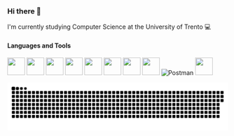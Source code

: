 ### Hi there 👋
I'm currently studying Computer Science at the University of Trento :computer:


#### Languages and Tools
<p>
  <img src="https://cdn.jsdelivr.net/gh/devicons/devicon/icons/java/java-original.svg" height="40" width="40"/>
  <img src="https://cdn.jsdelivr.net/gh/devicons/devicon/icons/androidstudio/androidstudio-original.svg" height="40" width="40"/>
  <img src="https://cdn.jsdelivr.net/gh/devicons/devicon/icons/c/c-original.svg" height="40" width="40"/>
  <img src="https://cdn.jsdelivr.net/gh/devicons/devicon/icons/cplusplus/cplusplus-original.svg" height="40" width="40"/>
  <img src="https://cdn.jsdelivr.net/gh/devicons/devicon/icons/javascript/javascript-original.svg" height="40" width="40"/>
  <img src="https://cdn.jsdelivr.net/gh/devicons/devicon/icons/typescript/typescript-original.svg" height="40" width="40"/>
  <img src="https://cdn.jsdelivr.net/gh/devicons/devicon/icons/angularjs/angularjs-plain.svg" height="40" width="40"/>
  <img src="https://cdn.jsdelivr.net/gh/devicons/devicon/icons/nodejs/nodejs-original.svg" height="40" width="40"/>
  <img src="https://www.vectorlogo.zone/logos/getpostman/getpostman-icon.svg" title="Postman"  alt="Postman" width="40" height="40"/>
  <img src="https://cdn.jsdelivr.net/gh/devicons/devicon/icons/git/git-original.svg" height="40" width="40"/>
</p>
<picture>
  <source media="(prefers-color-scheme: dark)" srcset="https://raw.githubusercontent.com/Manuelueluel/Manuelueluel/output/github-contribution-grid-snake-dark.svg">
  <source media="(prefers-color-scheme: light)" srcset="https://raw.githubusercontent.com/Manuelueluel/Manuelueluel/output/github-contribution-grid-snake.svg">
  <img alt="github contribution grid snake animation" src="https://raw.githubusercontent.com/Manuelueluel/Manuelueluel/output/github-contribution-grid-snake.svg">
</picture>

<!--
  [![Language Stats](https://github-readme-stats.vercel.app/api/top-langs/?username=Manuelueluel&langs_count=5&theme=gruvbox)]()

**Manuelueluel/Manuelueluel** is a ✨ _special_ ✨ repository because its `README.md` (this file) appears on your GitHub profile.

Here are some ideas to get you started:
- 🔭 I’m currently working on ...
- 🌱 I’m currently learning ...
- 👯 I’m looking to collaborate on ...
- 🤔 I’m looking for help with ...
- 💬 Ask me about ...
- 📫 How to reach me: ...
- 😄 Pronouns: ...
- ⚡ Fun fact: ...
-->
